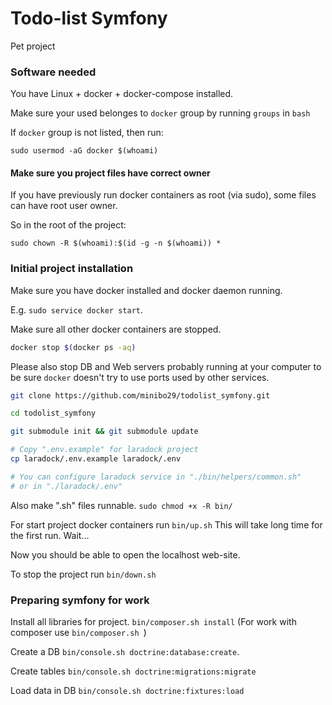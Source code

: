 # Todo-list Symfony

Pet project

### Software needed

You have Linux + docker + docker-compose installed.

Make sure your used belonges to `docker` group by running `groups` in `bash`

If `docker` group is not listed, then run:

```sudo usermod -aG docker $(whoami)```

#### Make sure you project files have correct owner

If you have previously run docker containers as root (via sudo), some files can have root user owner.

So in the root of the project:

```sudo chown -R $(whoami):$(id -g -n $(whoami)) *```

### Initial project installation

Make sure you have docker installed and docker daemon running.

E.g. `sudo service docker start`.

Make sure all other docker containers are stopped.
```bash
docker stop $(docker ps -aq)
```

Please also stop DB and Web servers probably running at your computer to be sure
`docker` doesn't try to use ports used by other services.

```bash
git clone https://github.com/minibo29/todolist_symfony.git

cd todolist_symfony

git submodule init && git submodule update

# Copy ".env.example" for laradock project
cp laradock/.env.example laradock/.env

# You can configure laradock service in "./bin/helpers/common.sh" 
# or in "./laradock/.env"
```

Also make ".sh" files runnable. `sudo chmod +x -R bin/` 

For start project docker containers run `bin/up.sh`
This will take long time for the first run. Wait...

Now you should be able to open the localhost web-site.

To stop the project run `bin/down.sh`

### Preparing symfony for work

Install all libraries for project.
`bin/composer.sh install`
(For work with composer use `bin/composer.sh `)

Create a DB `bin/console.sh doctrine:database:create`.

Create tables `bin/console.sh doctrine:migrations:migrate`

Load data in DB `bin/console.sh doctrine:fixtures:load`


